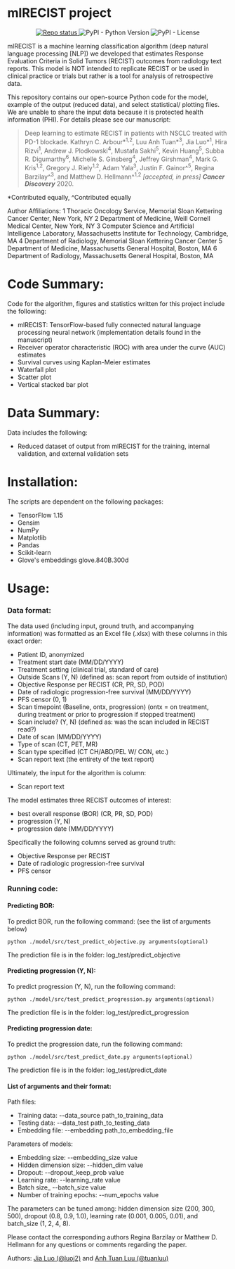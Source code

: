 # mlRECIST project

<!-- Information badges -->
<p align="center">
    <a href="https://www.repostatus.org/#active">
    <img alt="Repo status" src="https://www.repostatus.org/badges/latest/inactive.svg" />
  </a>
  <img alt="PyPI - Python Version" src="https://img.shields.io/pypi/pyversions/dedalus">
  <img alt="PyPI - License" src="https://img.shields.io/pypi/l/dedalus">
</p>

mlRECIST is a machine learning classification algorithm (deep natural language processing [NLP]) we developed that estimates Response Evaluation Criteria in Solid Tumors (RECIST) outcomes from radiology text reports. This model is NOT intended to replicate RECIST or be used in clinical practice or trials but rather is a tool for analysis of retrospective data. 

This repository contains our open-source Python code for the model, example of the output (reduced data), and select statistical/ plotting files. We are unable to share the input data because it is protected health information (PHI). For details please see our manuscript:

>Deep learning to estimate RECIST in patients with NSCLC treated with PD-1 blockade. 
>Kathryn C. Arbour*<sup>1,2</sup>, Luu Anh Tuan*<sup>3</sup>, Jia Luo*<sup>1</sup>, Hira Rizvi<sup>1</sup>, Andrew J. Plodkowski<sup>4</sup>, Mustafa Sakhi<sup>5</sup>, Kevin Huang<sup>5</sup>, Subba R. Digumarthy<sup>6</sup>, Michelle S. Ginsberg<sup>4</sup>, Jeffrey Girshman<sup>4</sup>, Mark G. Kris<sup>1,2</sup>, Gregory J. Riely<sup>1,2</sup>, Adam Yala<sup>3</sup>, Justin F. Gainor^<sup>5</sup>, Regina Barzilay^<sup>3</sup>, and Matthew D. Hellmann^<sup>1,2</sup> <i>[accepted, in press] <b>Cancer Discovery</i></b> 2020.

*Contributed equally, ^Contributed equally 

Author Affiliations: 
1 Thoracic Oncology Service, Memorial Sloan Kettering Cancer Center, New York, NY
2 Department of Medicine, Weill Cornell Medical Center, New York, NY
3 Computer Science and Artificial Intelligence Laboratory, Massachusetts Institute for Technology, Cambridge, MA
4 Department of Radiology, Memorial Sloan Kettering Cancer Center 
5 Department of Medicine, Massachusetts General Hospital, Boston, MA
6 Department of Radiology, Massachusetts General Hospital, Boston, MA

# Code Summary:
Code for the algorithm, figures and statistics written for this project include the following:
* mlRECIST: TensorFlow-based fully connected natural language processing neural network (implementation details found in the manuscript)
* Receiver operator characteristic (ROC) with area under the curve (AUC) estimates
* Survival curves using Kaplan-Meier estimates
* Waterfall plot
* Scatter plot
* Vertical stacked bar plot

# Data Summary:
Data includes the following:
* Reduced dataset of output from mlRECIST for the training, internal validation, and external validation sets

# Installation:
The scripts are dependent on the following packages:
* TensorFlow 1.15
* Gensim
* NumPy
* Matplotlib
* Pandas
* Scikit-learn
* Glove's embeddings glove.840B.300d

# Usage:

### Data format: 
The data used (including input, ground truth, and accompanying information) was formatted as an Excel file (.xlsx) with these columns in this exact order:
* Patient ID, anonymized
* Treatment start date (MM/DD/YYYY)
* Treatment setting (clinical trial, standard of care)
* Outside Scans (Y, N) (defined as: scan report from outside of institution)
* Objective Response per RECIST (CR, PR, SD, POD)
* Date of radiologic progression-free survival (MM/DD/YYYY)
* PFS censor (0, 1)
* Scan timepoint (Baseline, ontx, progression) (ontx = on treatment, during treatment or prior to progression if stopped treatment)
* Scan include? (Y, N) (defined as: was the scan included in RECIST read?) 
* Date of scan (MM/DD/YYYY)
* Type of scan (CT, PET, MR)
* Scan type specified (CT CH/ABD/PEL W/ CON, etc.)
* Scan report text (the entirety of the text report)

Ultimately, the input for the algorithm is column:
* Scan report text

The model estimates three RECIST outcomes of interest: 
* best overall response (BOR) (CR, PR, SD, POD)
* progression (Y, N)
* progression date (MM/DD/YYYY)

Specifically the following columns served as ground truth:
* Objective Response per RECIST
* Date of radiologic progression-free survival
* PFS censor

### Running code:

#### Predicting BOR: 
To predict BOR, run the following command: (see the list of arguments below)

    python ./model/src/test_predict_objective.py arguments(optional)

The prediction file is in the folder: log_test/predict_objective

#### Predicting progression (Y, N): 
To predict progression (Y, N), run the following command:

    python ./model/src/test_predict_progression.py arguments(optional)

The prediction file is in the folder: log_test/predict_progression

#### Predicting progression date: 
To predict the progression date, run the following command:

    python ./model/src/test_predict_date.py arguments(optional)

The prediction file is in the folder: log_test/predict_date

#### List of arguments and their format:

Path files:
* Training data: --data_source path_to_training_data
* Testing data: --data_test path_to_testing_data
* Embedding file: --embedding path_to_embedding_file

Parameters of models:
* Embedding size: --embedding_size value 
* Hidden dimension size: --hidden_dim value
* Dropout: --dropout_keep_prob value
* Learning rate: --learning_rate value
* Batch size_ --batch_size value
* Number of training  epochs: --num_epochs value

The parameters can be tuned among: hidden dimension size (200, 300, 500), dropout (0.8, 0.9, 1.0), learning rate (0.001, 0.005, 0.01), and batch_size (1, 2, 4, 8). 

Please contact the corresponding authors Regina Barzilay or Matthew D. Hellmann for any questions or comments regarding the paper.

Authors: [Jia Luo (@luoj2)](https://github.com/luoj2/) and [Anh Tuan Luu (@tuanluu)](https://github.com/tuanluu)

